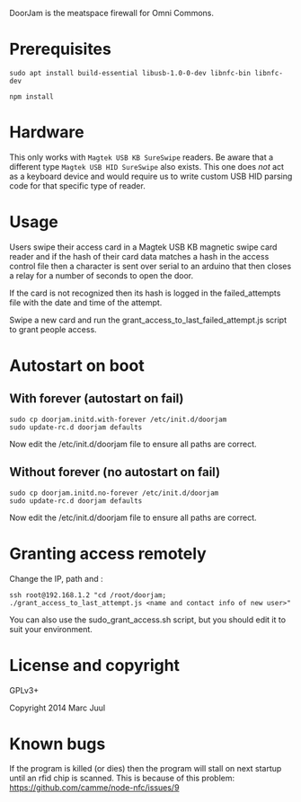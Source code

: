 DoorJam is the meatspace firewall for Omni Commons.

# Prerequisites

```
sudo apt install build-essential libusb-1.0-0-dev libnfc-bin libnfc-dev

npm install
```

# Hardware

This only works with `Magtek USB KB SureSwipe` readers. Be aware that a different type `Magtek USB HID SureSwipe` also exists. This one does _not_ act as a keyboard device and would require us to write custom USB HID parsing code for that specific type of reader.

# Usage

Users swipe their access card in a Magtek USB KB magnetic swipe card reader and if the hash of their card data matches a hash in the access control file then a character is sent over serial to an arduino that then closes a relay for a number of seconds to open the door.

If the card is not recognized then its hash is logged in the failed_attempts file with the date and time of the attempt.

Swipe a new card and run the grant_access_to_last_failed_attempt.js script to grant people access.

# Autostart on boot

## With forever (autostart on fail)

```
sudo cp doorjam.initd.with-forever /etc/init.d/doorjam
sudo update-rc.d doorjam defaults
```

Now edit the /etc/init.d/doorjam file to ensure all paths are correct.

## Without forever (no autostart on fail)

```
sudo cp doorjam.initd.no-forever /etc/init.d/doorjam
sudo update-rc.d doorjam defaults
```

Now edit the /etc/init.d/doorjam file to ensure all paths are correct.

# Granting access remotely

Change the IP, path and <name and contact info of new user>:

```
ssh root@192.168.1.2 "cd /root/doorjam; ./grant_access_to_last_attempt.js <name and contact info of new user>"
```

You can also use the sudo_grant_access.sh script, but you should edit it to suit your environment.

# License and copyright

GPLv3+

Copyright 2014 Marc Juul

# Known bugs

If the program is killed (or dies) then the program will stall on next startup until an rfid chip is scanned. This is because of this problem: https://github.com/camme/node-nfc/issues/9